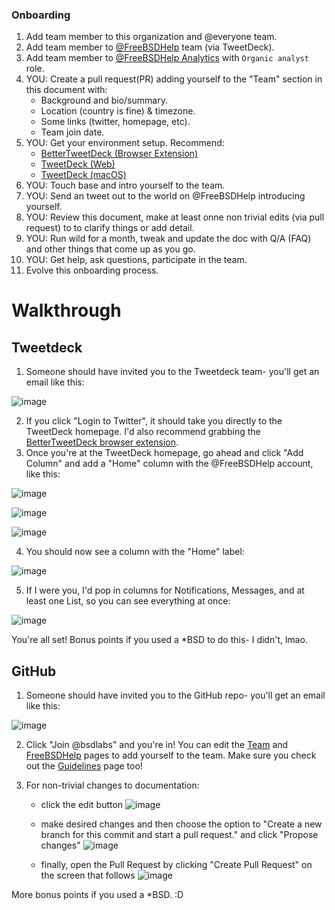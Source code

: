 
### Onboarding

1. Add team member to this organization and @everyone team.
2. Add team member to [@FreeBSDHelp](https://twitter.com/FreeBSDHelp) team (via TweetDeck).
3. Add team member to [@FreeBSDHelp Analytics](https://analytics.twitter.com/account_management/) with `Organic analyst` role.
4. YOU: Create a pull request(PR) adding yourself to the "Team" section in this document with:
   * Background and bio/summary.
   * Location (country is fine) & timezone.
   * Some links (twitter, homepage, etc).
   * Team join date.
5. YOU: Get your environment setup. Recommend:
   * [BetterTweetDeck (Browser Extension)](https://better.tw/)
   * [TweetDeck (Web)](https://tweetdeck.twitter.com/)
   * [TweetDeck (macOS)](https://apps.apple.com/us/app/tweetdeck-by-twitter/id485812721)
6. YOU: Touch base and intro yourself to the team.
7. YOU: Send an tweet out to the world on @FreeBSDHelp introducing yourself.
8. YOU: Review this document, make at least onne non trivial edits (via pull request) to to clarify things or add detail.
9. YOU: Run wild for a month, tweak and update the doc with Q/A (FAQ) and other things that come up as you go.
10. YOU: Get help, ask questions, participate in the team.
11. Evolve this onboarding process.


# Walkthrough

## Tweetdeck
1. Someone should have invited you to the Tweetdeck team- you'll get an email like this:

![image](https://user-images.githubusercontent.com/26092020/140179150-d87ee716-5c3c-4530-a7b4-422e14ef0e2d.png)

2. If you click "Login to Twitter", it should take you directly to the TweetDeck homepage. I'd also recommend grabbing the [BetterTweetDeck browser extension](https://better.tw/).
3. Once you're at the TweetDeck homepage, go ahead and click "Add Column" and add a "Home" column with the @FreeBSDHelp account, like this:

![image](https://user-images.githubusercontent.com/26092020/140180797-4a62d085-3441-4657-9636-c0c5d4d46d35.png)

![image](https://user-images.githubusercontent.com/26092020/140180882-00020a04-e0ff-4884-aa0a-0e433d16a0c9.png)

![image](https://user-images.githubusercontent.com/26092020/140181029-eb57ed38-0ba6-413f-8579-84c4b4aa6346.png)

4. You should now see a column with the "Home" label:

![image](https://user-images.githubusercontent.com/26092020/140181336-6baf4918-46dd-4bac-992d-28c782eb152c.png)

5. If I were you, I'd pop in columns for Notifications, Messages, and at least one List, so you can see everything at once:

![image](https://user-images.githubusercontent.com/26092020/140181612-a877cf2f-5303-4996-b7a4-c6d650e09900.png)
 
You're all set! Bonus points if you used a \*BSD to do this- I didn't, lmao.


## GitHub
1. Someone should have invited you to the GitHub repo- you'll get an email like this:

![image](https://user-images.githubusercontent.com/26092020/140184260-60164796-fe77-45ce-9672-d7d06afccce4.png)

2. Click "Join @bsdlabs" and you're in! You can edit the [Team](https://github.com/bsdlabs/community/blob/main/team.md) and [FreeBSDHelp](https://github.com/bsdlabs/community/blob/main/freebsdhelp.md) pages to add yourself to the team. Make sure you check out the [Guidelines](https://github.com/bsdlabs/community/blob/main/guidelines.md) page too!

3. For non-trivial changes to documentation:

    * click the edit button 
      ![image](https://user-images.githubusercontent.com/55418217/141223502-36931542-4305-404a-94b7-0372208917c5.png)
      
    * make desired changes and then choose the option to "Create a new branch for this commit and start a pull request." and click "Propose changes"
      ![image](https://user-images.githubusercontent.com/55418217/141225079-cf9a3232-df0f-48a7-b393-7430b460b91e.png)
      
    * finally, open the Pull Request by clicking "Create Pull Request" on the screen that follows
      ![image](https://user-images.githubusercontent.com/55418217/141225576-3ed8247f-834c-4c88-804b-2c2e8aa3cef7.png)

More bonus points if you used a \*BSD. :D
